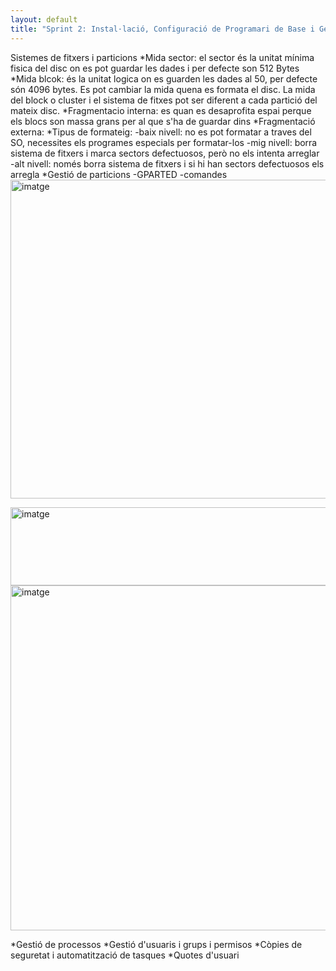 ```yaml
---
layout: default
title: "Sprint 2: Instal·lació, Configuració de Programari de Base i Gestió de Fitxers"
---
```

Sistemes de fitxers i particions
*Mida sector: el sector és la unitat mínima fisica del disc on es pot guardar les dades i per defecte son 512 Bytes
*Mida blcok: és la unitat logica on es guarden les dades al 50, per defecte són 4096 bytes. Es pot cambiar la mida quena es formata el disc.
  La mida del block o cluster i el sistema de fitxes pot ser diferent a cada partició del mateix disc.
*Fragmentacio interna: es quan es desaprofita espai perque els blocs son massa grans per al que s'ha de guardar dins
*Fragmentació externa: 
*Tipus de formateig:
-baix nivell: no es pot formatar a traves del SO, necessites els programes especials per formatar-los 
-mig nivell: borra sistema de fitxers i marca sectors defectuosos, però no els intenta arreglar
-alt nivell: només borra sistema de fitxers i si hi han sectors defectuosos els arregla
*Gestió de particions
-GPARTED
-comandes
<img width="853" height="510" alt="imatge" src="https://github.com/user-attachments/assets/ac015f40-023f-44d2-bc51-8245525388b8"/>

<img width="851" height="125" alt="imatge" src="https://github.com/user-attachments/assets/45191349-7c16-44c5-a6cf-55feab66d291"/>

<img width="600" height="552" alt="imatge" src="https://github.com/user-attachments/assets/fe221678-32e0-42b4-82c9-70854e596d7b" />

*Gestió de processos
*Gestió d'usuaris i grups i permisos
*Còpies de seguretat i automatització de tasques
*Quotes d'usuari
